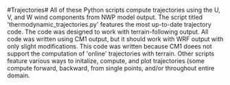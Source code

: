 #Trajectories#
All of these Python scripts compute trajectories using the U, V, and W wind components from NWP model output. The script titled 'thermodynamic_trajectories.py' features the most up-to-date trajectory code. The code was designed to work with terrain-following output. All code was written using CM1 output, but it should work with WRF output with only slight modifications. This code was written because CM1 doees not support the computation of 'online' trajectories with terrain. Other scripts feature various ways to initalize, compute, and plot trajectories (some compute forward, backward, from single points, and/or throughout entire domain. 
